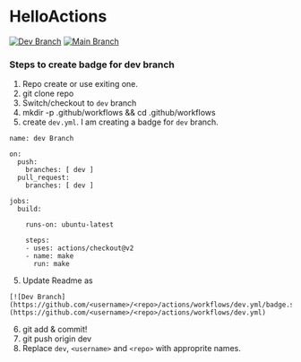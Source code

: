 # HelloActions

[![Dev Branch](https://github.com/mrprajesh/HelloActions/actions/workflows/dev.yml/badge.svg)](https://github.com/mrprajesh/HelloActions/actions/workflows/dev.yml)
[![Main Branch](https://github.com/mrprajesh/HelloActions/actions/workflows/main.yml/badge.svg)](https://github.com/mrprajesh/HelloActions/actions/workflows/main.yml)

### Steps to create badge for dev branch
1. Repo create or use exiting one.
2. git clone repo
3. Switch/checkout to `dev` branch
4. mkdir -p .github/workflows && cd .github/workflows
5. create `dev.yml`. I am creating a badge for `dev` branch. 
```
name: dev Branch

on:
  push:
    branches: [ dev ]
  pull_request:
    branches: [ dev ]

jobs:
  build:

    runs-on: ubuntu-latest

    steps:
    - uses: actions/checkout@v2
    - name: make
      run: make
```
5. Update Readme as 
 ```
 [![Dev Branch](https://github.com/<username>/<repo>/actions/workflows/dev.yml/badge.svg)](https://github.com/<username>/<repo>/actions/workflows/dev.yml)
 ```
6. git add & commit!
7. git push origin dev 
8. Replace `dev`, `<username>` and `<repo>` with approprite names.
